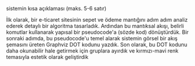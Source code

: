 

sistemin kısa açıklaması (maks. 5-6 satır)

İlk olarak, bir e-ticaret sitesinin sepet ve ödeme mantığını adım adım analiz ederek detaylı bir algoritma tasarladık. Ardından bu mantıksal akışı, belirli komutlar kullanarak yapısal bir pseudocode'a (sözde kod) dönüştürdük. Bir sonraki adımda, bu pseudocode'u temel alarak sistemin görsel bir akış şemasını üreten Graphviz DOT kodunu yazdık. Son olarak, bu DOT kodunu daha okunabilir hale getirmek için gruplara ayırdık ve kırmızı-mavi renk temasıyla estetik olarak geliştirdik
